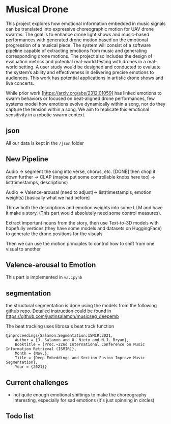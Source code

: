 # Musical Drone

This project explores how emotional information embedded in music signals can be translated into expressive choreographic motion for UAV drone swarms. The goal is to enhance drone light shows and music-based performances with generated drone motion based on the emotional progression of a musical piece. The system will consist of a software pipeline capable of extracting emotions from music and generating corresponding drone motions. The project also includes the design of evaluation metrics and potential real-world testing with drones in a real-world setting. A user study would be designed and conducted to evaluate the system’s ability and effectiveness in delivering precise emotions to audiences. This work has potential applications in artistic drone shows and live concerts.

While prior work [https://arxiv.org/abs/2312.01059] has linked emotions to swarm behaviors or focused on beat-aligned drone performances, few systems model how emotions evolve dynamically within a song, nor do they capture the tension within a song. We aim to replicate this emotional sensitivity in a robotic swarm context.

## json

All our data is kept in the ```/json``` folder

## New Pipeline

Audio → segment the song into verse, chorus, etc. [DONE] then chop it down further → CLAP (maybe put some controllable knobs here too) → list(timestamps, descriptions)

Audio → Valence-arousal (need to adjust)→ list(timestampls, emotion weights) [basically what we had before]

Throw both the descriptions and emotion weights into some LLM and have it make a story. (This part would absolutely need some control measures). 

Extract important nouns from the story, then use Text-to-3D models with hopefully vertices (they have some models and datasets on HuggingFace) to generate the drone positions for the visuals

Then we can use the motion principles to control how to shift from one visual to another


## Valence-arousal to Emotion
This part is implemented in
```va.ipynb```

## segmentation
the structural segmentation is done using the models from the following github repo. Detailed instruction could be found in https://github.com/justinsalamon/musicseg_deepemb

The beat tracking uses librosa's beat track function

```t
@inproceedings{Salamon:Segmentation:ISMIR:2021,
	Author = {J. Salamon and O. Nieto and N.J. Bryan},
	Booktitle = {Proc.~22nd International Conference on Music Information Retrieval (ISMIR)},
	Month = {Nov.},
	Title = {Deep Embeddings and Section Fusion Improve Music Segmentation},
	Year = {2021}}
```

## Current challenges

- not quite enough emotional shiftings to make the choreography interesting, especially for sad emotions (it's just spinning in circles)


## Todo list

